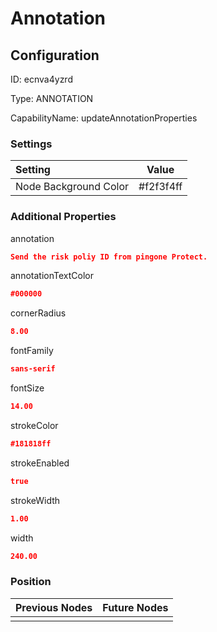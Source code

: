 # Annotation
## Configuration
ID:  ecnva4yzrd

Type: ANNOTATION 

CapabilityName: updateAnnotationProperties

### Settings
| Setting | Value  |
| :------------------------ | ---------------------------------------- |
| Node Background Color | #f2f3f4ff | 

 




### Additional Properties
annotation
 ```json 
Send the risk poliy ID from pingone Protect.
```


annotationTextColor
 ```json 
#000000
```


cornerRadius
 ```json 
8.00
```


fontFamily
 ```json 
sans-serif
```


fontSize
 ```json 
14.00
```


strokeColor
 ```json 
#181818ff
```


strokeEnabled
 ```json 
true
```


strokeWidth
 ```json 
1.00
```


width
 ```json 
240.00
```




### Position
| Previous Nodes | Future Nodes |
| :------------- | ------------ |
|  |  |